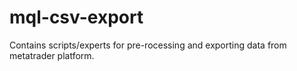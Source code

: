 # mql-csv-export
Contains scripts/experts for pre-rocessing and exporting data from metatrader platform.
